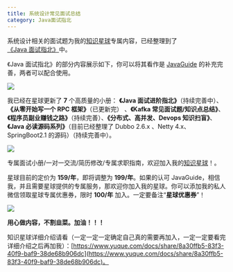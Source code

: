 ```yaml
---
title: 系统设计常见面试总结
category: Java面试指北
---
```


系统设计相关的面试题为我的[知识星球](https://www.yuque.com/docs/share/8a30ffb5-83f3-40f9-baf9-38de68b906dc)专属内容，已经整理到了[《Java 面试指北》](https://www.yuque.com/docs/share/f37fc804-bfe6-4b0d-b373-9c462188fec7)中。

《Java 面试指北》的部分内容展示如下，你可以将其看作是 [JavaGuide](https://javaguide.cn/#/) 的补充完善，两者可以配合使用。

![](https://guide-blog-images.oss-cn-shenzhen.aliyuncs.com/xingqiu/1&e=1648742399&token=kIxbL07-8jAj8w1n4s9zv64FuZZNEATmlU_Vm6zD:HyfLWy5gNC5F_XukPYrlj_a4EJI=.png)

我已经在星球更新了 **7** 个高质量的小册： **《Java 面试进阶指北》**（持续完善中）、 **《从零开始写一个 RPC 框架》**（已更新完） 、**《Kafka 常见面试题/知识点总结》**、**《程序员副业赚钱之路》**（持续完善）、**《分布式、高并发、Devops 知识扫盲》**、**《Java 必读源码系列》**（目前已经整理了 Dubbo 2.6.x 、Netty 4.x、SpringBoot2.1 的源码）（持续完善中）。

![](https://guide-blog-images.oss-cn-shenzhen.aliyuncs.com/xingqiu/image-20220211231206733.png)

专属面试小册/一对一交流/简历修改/专属求职指南，欢迎加入我的[知识星球](https://www.yuque.com/docs/share/8a30ffb5-83f3-40f9-baf9-38de68b906dc)！。

星球目前的定价为 **159/年**，即将调整为 **199/年**。如果的认可 JavaGuide，相信我，并且需要星球提供的专属服务，那欢迎你加入我的星球。你可以添加我的私人微信领取星球专属优惠券，限时 **100/年** 加入。一定要备注“**星球优惠券**”！

![](https://guide-blog-images.oss-cn-shenzhen.aliyuncs.com/xingqiu/image-20220211231926486.png)

**用心做内容，不割韭菜。加油！！！**

知识星球详细介绍请看（一定一定一定确定自己真的需要再加入，一定一定要看完详细介绍之后再加我）：[https://www.yuque.com/docs/share/8a30ffb5-83f3-40f9-baf9-38de68b906dc](https://www.yuque.com/docs/share/8a30ffb5-83f3-40f9-baf9-38de68b906dc)。